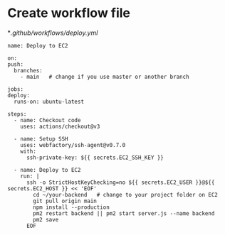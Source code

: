 # Create workflow file
**.github/workflows/deploy.yml*

    name: Deploy to EC2

    on:
    push:
      branches:
        - main   # change if you use master or another branch
  
    jobs:
    deploy:
      runs-on: ubuntu-latest

    steps:
      - name: Checkout code
        uses: actions/checkout@v3

      - name: Setup SSH
        uses: webfactory/ssh-agent@v0.7.0
        with:
          ssh-private-key: ${{ secrets.EC2_SSH_KEY }}

      - name: Deploy to EC2
        run: |
          ssh -o StrictHostKeyChecking=no ${{ secrets.EC2_USER }}@${{ secrets.EC2_HOST }} << 'EOF'
            cd ~/your-backend   # change to your project folder on EC2
            git pull origin main
            npm install --production
            pm2 restart backend || pm2 start server.js --name backend
            pm2 save
          EOF
